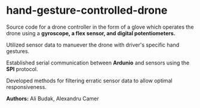 # hand-gesture-controlled-drone

Source code for a drone controller in the form of a glove which operates the drone using a **gyroscope, a flex sensor, and digital potentiometers.**

Utilized sensor data to manuever the drone with driver's specific hand gestures.

Established serial communication between **Ardunio** and sensors using the **SPI** protocol.

Developed methods for filtering erratic sensor data to allow optimal responsiveness.

**Authors:** Ali Budak, Alexandru Camer
